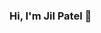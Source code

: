 ### Hi, I'm Jil Patel 👋

<!--
**jil-patel12/jil-patel12** is a ✨ _special_ ✨ repository because its `README.md` (this file) appears on your GitHub profile.

Here are some ideas to get you started:

- 🔭 I’m currently working on ...
- :eyes: I’m interested in frontend technologies like HTML,CSS JAVASCRIPT, Angular, TypeScript
- 🌱 I’m currently learning Javascript via building projects.
- 👯 I’m looking to collaborate on ...
- 🤔 I’m looking for help with ...
- 💬 Ask me about ...
- 📫 How to reach me: jilpatel1299@gmail.com
- 😄 Pronouns: ...
- ⚡ Fun fact: ...
-->
